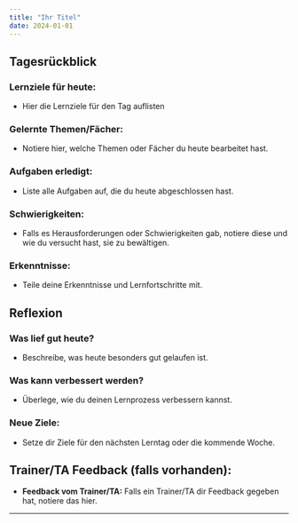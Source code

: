 ```yaml
---
title: "Ihr Titel"
date: 2024-01-01
---
```



## Tagesrückblick

### Lernziele für heute:

- Hier die Lernziele für den Tag auflisten

### Gelernte Themen/Fächer:

- Notiere hier, welche Themen oder Fächer du heute bearbeitet hast.

### Aufgaben erledigt:

- Liste alle Aufgaben auf, die du heute abgeschlossen hast.

### Schwierigkeiten:

- Falls es Herausforderungen oder Schwierigkeiten gab, notiere diese und wie du versucht hast, sie zu bewältigen.

### Erkenntnisse:

- Teile deine Erkenntnisse und Lernfortschritte mit.

## Reflexion

### Was lief gut heute?

- Beschreibe, was heute besonders gut gelaufen ist.

### Was kann verbessert werden?

- Überlege, wie du deinen Lernprozess verbessern kannst.

### Neue Ziele:

- Setze dir Ziele für den nächsten Lerntag oder die kommende Woche.

## Trainer/TA Feedback (falls vorhanden):

- **Feedback vom Trainer/TA:** Falls ein Trainer/TA dir Feedback gegeben hat, notiere das hier.

---

